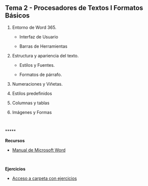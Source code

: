**Tema 2 - Procesadores de Textos I Formatos Básicos**
------------------------------------------------------

1.  Entorno de Word 365.

    -   Interfaz de Usuario

    -   Barras de Herramientas

2.  Estructura y apariencia del texto.

    -   Estilos y Fuentes.

    -   Formatos de párrafo.

3.  Numeraciones y Viñetas.

4.  Estilos predefinidos

5.  Columnas y tablas

6.  Imágenes y Formas

 

\*\*\*\*\*

**Recursos**

-   [Manual de Microsoft Word](Manual%20de%20Microsoft%20Word%202016.pdf)

 

**Ejercicios**

-   [Acceso a carpeta con ejercicios  ](./Ejercicios)
